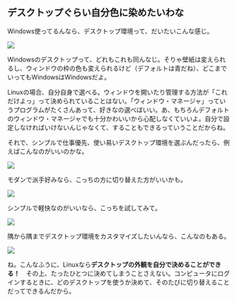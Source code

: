 

<div id="corps">

<h2>デスクトップぐらい自分色に染めたいわな</h2>

Windows使ってるんなら、デスクトップ環境って、だいたいこんな感じ。

<img src="Images/windows_vista.jpg" />

Windowsのデスクトップって、どれもこれも同んなじ。そりゃ壁紙は変えられるし、ウィンドウの枠の色も変えられるけど（デフォルトは青だね）、どこまでいってもWindowsはWindowsだよ。

Linuxの場合、自分自身で選べる。ウィンドウを開いたり管理する方法が「これだけよっ」って決められていることはない。「ウィンドウ・マネージャ」っていうプログラムがたくさんあって、好きなの選べばいい。あ、もちろんデフォルトのウィンドウ・マネージャでも十分かわいいから心配しなくていいよ。自分で設定しなければいけないんじゃなくて、することもできるっていうことだからね。

それで、シンプルで仕事優先、使い易いデスクトップ環境を選ぶんだったら、例えばこんなのがいいのかな。

<img src="Images/ubuntu.jpg"/>

モダンで派手好みなら、こっちの方に切り替えた方がいいかも。

<img src="Images/kde.png" />

シンプルで軽快なのがいいなら、こっちを試してみて。

<img src="Images/xfce.jpg" />

隅から隅までデスクトップ環境をカスタマイズしたいんなら、こんなのもある。

<img src="Images/wm.jpg" />

ね。こんなふうに、Linuxなら<b>デスクトップの外観を自分で決めることができる！</b>　その上、たったひとつに決めてしまうことさえない。コンピュータにログインするときに、どのデスクトップを使うか決めて、そのたびに切り替えることだってできるんだから。

</div>


